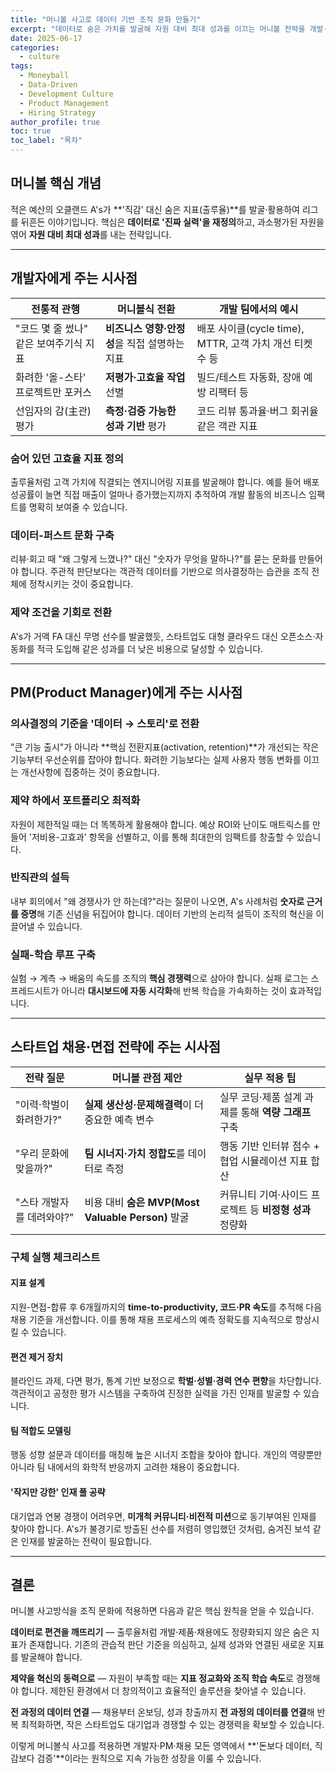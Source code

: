 ```yaml
---
title: "머니볼 사고로 데이터 기반 조직 문화 만들기"
excerpt: "데이터로 숨은 가치를 발굴해 자원 대비 최대 성과를 이끄는 머니볼 전략을 개발·제품·채용에 적용하는 방법"
date: 2025-06-17
categories:
  - culture
tags:
  - Moneyball
  - Data-Driven
  - Development Culture
  - Product Management
  - Hiring Strategy
author_profile: true
toc: true
toc_label: "목차"
---
```


## 머니볼 핵심 개념

적은 예산의 오클랜드 A's가 **'직감' 대신 숨은 지표(출루율)**를 발굴·활용하여 리그를 뒤흔든 이야기입니다. 핵심은 **데이터로 '진짜 실력'을 재정의**하고, 과소평가된 자원을 엮어 **자원 대비 최대 성과**를 내는 전략입니다.

---

## 개발자에게 주는 시사점

| 전통적 관행 | 머니볼식 전환 | 개발 팀에서의 예시 |
| --- | --- | --- |
| "코드 몇 줄 썼나" 같은 보여주기식 지표 | **비즈니스 영향·안정성**을 직접 설명하는 지표 | 배포 사이클(cycle time), MTTR, 고객 가치 개선 티켓 수 등 |
| 화려한 '올-스타' 프로젝트만 포커스 | **저평가·고효율 작업** 선별 | 빌드/테스트 자동화, 장애 예방 리팩터 등 |
| 선임자의 감(主관) 평가 | **측정·검증 가능한 성과 기반** 평가 | 코드 리뷰 통과율·버그 회귀율 같은 객관 지표 |

### 숨어 있던 고효율 지표 정의

출루율처럼 고객 가치에 직결되는 엔지니어링 지표를 발굴해야 합니다. 예를 들어 배포 성공률이 늘면 직접 매출이 얼마나 증가했는지까지 추적하여 개발 활동의 비즈니스 임팩트를 명확히 보여줄 수 있습니다.

### 데이터-퍼스트 문화 구축

리뷰·회고 때 "왜 그렇게 느꼈나?" 대신 "숫자가 무엇을 말하나?"를 묻는 문화를 만들어야 합니다. 주관적 판단보다는 객관적 데이터를 기반으로 의사결정하는 습관을 조직 전체에 정착시키는 것이 중요합니다.

### 제약 조건을 기회로 전환

A's가 거액 FA 대신 무명 선수를 발굴했듯, 스타트업도 대형 클라우드 대신 오픈소스·자동화를 적극 도입해 같은 성과를 더 낮은 비용으로 달성할 수 있습니다.

---

## PM(Product Manager)에게 주는 시사점

### 의사결정의 기준을 '데이터 → 스토리'로 전환

"큰 기능 출시"가 아니라 **핵심 전환지표(activation, retention)**가 개선되는 작은 기능부터 우선순위를 잡아야 합니다. 화려한 기능보다는 실제 사용자 행동 변화를 이끄는 개선사항에 집중하는 것이 중요합니다.

### 제약 하에서 포트폴리오 최적화

자원이 제한적일 때는 더 똑똑하게 활용해야 합니다. 예상 ROI와 난이도 매트릭스를 만들어 '저비용-고효과' 항목을 선별하고, 이를 통해 최대한의 임팩트를 창출할 수 있습니다.

### 반직관의 설득

내부 회의에서 "왜 경쟁사가 안 하는데?"라는 질문이 나오면, A's 사례처럼 **숫자로 근거를 증명**해 기존 신념을 뒤집어야 합니다. 데이터 기반의 논리적 설득이 조직의 혁신을 이끌어낼 수 있습니다.

### 실패-학습 루프 구축

실험 → 계측 → 배움의 속도를 조직의 **핵심 경쟁력**으로 삼아야 합니다. 실패 로그는 스프레드시트가 아니라 **대시보드에 자동 시각화**해 반복 학습을 가속화하는 것이 효과적입니다.

---

## 스타트업 채용·면접 전략에 주는 시사점

| 전략 질문 | 머니볼 관점 제안 | 실무 적용 팁 |
| --- | --- | --- |
| "이력·학벌이 화려한가?" | **실제 생산성·문제해결력**이 더 중요한 예측 변수 | 실무 코딩·제품 설계 과제를 통해 **역량 그래프** 구축 |
| "우리 문화에 맞을까?" | **팀 시너지·가치 정합도**를 데이터로 측정 | 행동 기반 인터뷰 점수 + 협업 시뮬레이션 지표 합산 |
| "스타 개발자를 데려와야?" | 비용 대비 **숨은 MVP(Most Valuable Person)** 발굴 | 커뮤니티 기여·사이드 프로젝트 등 **비정형 성과** 정량화 |

### 구체 실행 체크리스트

#### 지표 설계
지원-면접-합류 후 6개월까지의 **time-to-productivity, 코드·PR 속도**를 추적해 다음 채용 기준을 개선합니다. 이를 통해 채용 프로세스의 예측 정확도를 지속적으로 향상시킬 수 있습니다.

#### 편견 제거 장치
블라인드 과제, 다면 평가, 통계 기반 보정으로 **학벌·성별·경력 연수 편향**을 차단합니다. 객관적이고 공정한 평가 시스템을 구축하여 진정한 실력을 가진 인재를 발굴할 수 있습니다.

#### 팀 적합도 모델링
행동 성향 설문과 데이터를 매칭해 높은 시너지 조합을 찾아야 합니다. 개인의 역량뿐만 아니라 팀 내에서의 화학적 반응까지 고려한 채용이 중요합니다.

#### '작지만 강한' 인재 풀 공략
대기업과 연봉 경쟁이 어려우면, **미개척 커뮤니티·비전적 미션**으로 동기부여된 인재를 찾아야 합니다. A's가 불경기로 방출된 선수를 저렴히 영입했던 것처럼, 숨겨진 보석 같은 인재를 발굴하는 전략이 필요합니다.

---

## 결론

머니볼 사고방식을 조직 문화에 적용하면 다음과 같은 핵심 원칙을 얻을 수 있습니다.

**데이터로 편견을 깨뜨리기** — 출루율처럼 개발·제품·채용에도 정량화되지 않은 숨은 지표가 존재합니다. 기존의 관습적 판단 기준을 의심하고, 실제 성과와 연결된 새로운 지표를 발굴해야 합니다.

**제약을 혁신의 동력으로** — 자원이 부족할 때는 **지표 정교화와 조직 학습 속도**로 경쟁해야 합니다. 제한된 환경에서 더 창의적이고 효율적인 솔루션을 찾아낼 수 있습니다.

**전 과정의 데이터 연결** — 채용부터 온보딩, 성과 창출까지 **전 과정의 데이터를 연결**해 반복 최적화하면, 작은 스타트업도 대기업과 경쟁할 수 있는 경쟁력을 확보할 수 있습니다.

이렇게 머니볼식 사고를 적용하면 개발자·PM·채용 모든 영역에서 **'돈보다 데이터, 직감보다 검증'**이라는 원칙으로 지속 가능한 성장을 이룰 수 있습니다. 